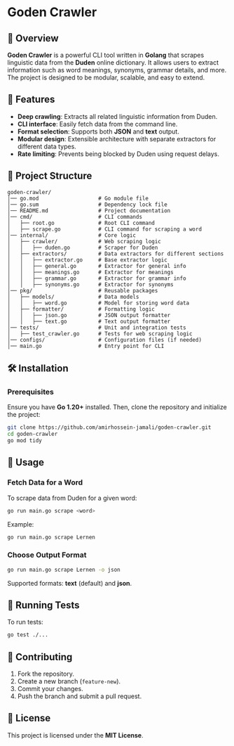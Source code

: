 # Goden Crawler

## 📖 Overview
**Goden Crawler** is a powerful CLI tool written in **Golang** that scrapes linguistic data from the **Duden** online dictionary. It allows users to extract information such as word meanings, synonyms, grammar details, and more. The project is designed to be modular, scalable, and easy to extend.

## 🚀 Features
- **Deep crawling**: Extracts all related linguistic information from Duden.
- **CLI interface**: Easily fetch data from the command line.
- **Format selection**: Supports both **JSON** and **text** output.
- **Modular design**: Extensible architecture with separate extractors for different data types.
- **Rate limiting**: Prevents being blocked by Duden using request delays.

## 📂 Project Structure
```
goden-crawler/
│── go.mod                   # Go module file
│── go.sum                   # Dependency lock file
│── README.md                # Project documentation
│── cmd/                     # CLI commands
│   ├── root.go              # Root CLI command
│   ├── scrape.go            # CLI command for scraping a word
│── internal/                # Core logic
│   ├── crawler/             # Web scraping logic
│   │   ├── duden.go         # Scraper for Duden
│   ├── extractors/          # Data extractors for different sections
│   │   ├── extractor.go     # Base extractor logic
│   │   ├── general.go       # Extractor for general info
│   │   ├── meanings.go      # Extractor for meanings
│   │   ├── grammar.go       # Extractor for grammar info
│   │   ├── synonyms.go      # Extractor for synonyms
│── pkg/                     # Reusable packages
│   ├── models/              # Data models
│   │   ├── word.go          # Model for storing word data
│   ├── formatter/           # Formatting logic
│   │   ├── json.go          # JSON output formatter
│   │   ├── text.go          # Text output formatter
│── tests/                   # Unit and integration tests
│   ├── test_crawler.go      # Tests for web scraping logic
│── configs/                 # Configuration files (if needed)
│── main.go                  # Entry point for CLI
```

## 🛠 Installation
### Prerequisites
Ensure you have **Go 1.20+** installed. Then, clone the repository and initialize the project:

```sh
git clone https://github.com/amirhossein-jamali/goden-crawler.git
cd goden-crawler
go mod tidy
```

## 🔧 Usage
### Fetch Data for a Word
To scrape data from Duden for a given word:
```sh
go run main.go scrape <word>
```
Example:
```sh
go run main.go scrape Lernen
```

### Choose Output Format
```sh
go run main.go scrape Lernen -o json
```
Supported formats: **text** (default) and **json**.

## 🧪 Running Tests
To run tests:
```sh
go test ./...
```

## 🚀 Contributing
1. Fork the repository.
2. Create a new branch (`feature-new`).
3. Commit your changes.
4. Push the branch and submit a pull request.

## 📄 License
This project is licensed under the **MIT License**.